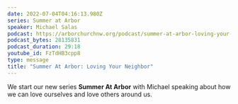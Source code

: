 ```yaml
---
date: 2022-07-04T04:16:13.980Z
series: Summer at Arbor
speaker: Michael Salas
podcast: https://arborchurchnw.org/podcast/summer-at-arbor-loving-your-neighbor.mp3
podcast_bytes: 28135831
podcast_duration: 29:18
youtube_id: FzTdHB3cpp8
type: message
title: "Summer At Arbor: Loving Your Neighbor"
---
```

We start our new series **Summer At Arbor** with Michael speaking about how we can love ourselves and love others around us.